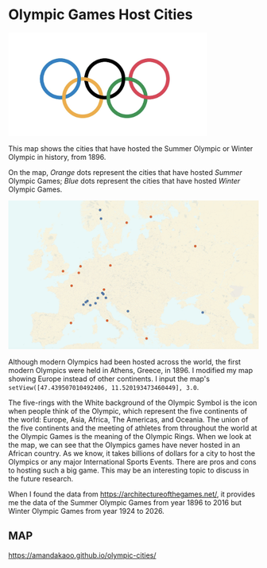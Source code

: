 # Olympic Games Host Cities

<img src="images/Olympic Rings.PNG" width=400 >

This map shows the cities that have hosted the Summer Olympic or Winter Olympic in history, from 1896.

On the map, *Orange* dots represent the cities that have hosted *Summer* Olympic Games; *Blue* dots represent the cities that have hosted *Winter* Olympic Games.

<img src="images/hostcities.png" width=600 >

Although modern Olympics had been hosted across the world, the first modern Olympics were held in Athens, Greece, in 1896. I modified my map showing Europe instead of other continents. I input the map's `setView([47.439507010492406, 11.520193473460449], 3.0`. 

The five-rings with the White background of the Olympic Symbol is the icon when people think of the Olympic, which represent the five continents of the world: Europe, Asia, Africa, The Americas, and Oceania. The union of the five continents and the meeting of athletes from throughout the world at the Olympic Games is the meaning of the Olympic Rings. When we look at the map, we can see that the Olympics games have never hosted in an African country. As we know, it takes billions of dollars for a city to host the Olympics or any major International Sports Events. There are pros and cons to hosting such a big game. This may be an interesting topic to discuss in the future research. 

When I found the data from https://architectureofthegames.net/, it provides me the data of the Summer Olympic Games from year 1896 to 2016 but Winter Olympic Games from year 1924 to 2026. 

## MAP
https://amandakaoo.github.io/olympic-cities/

